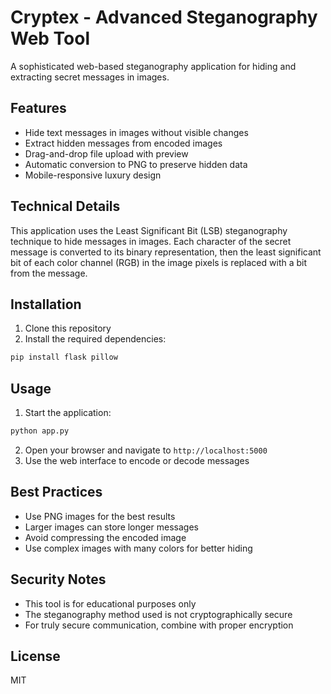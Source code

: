 # Cryptex - Advanced Steganography Web Tool

A sophisticated web-based steganography application for hiding and extracting secret messages in images.

## Features

- Hide text messages in images without visible changes
- Extract hidden messages from encoded images
- Drag-and-drop file upload with preview
- Automatic conversion to PNG to preserve hidden data
- Mobile-responsive luxury design

## Technical Details

This application uses the Least Significant Bit (LSB) steganography technique to hide messages in images. Each character of the secret message is converted to its binary representation, then the least significant bit of each color channel (RGB) in the image pixels is replaced with a bit from the message.

## Installation

1. Clone this repository
2. Install the required dependencies:

```bash
pip install flask pillow
```

## Usage

1. Start the application:

```bash
python app.py
```

2. Open your browser and navigate to `http://localhost:5000`
3. Use the web interface to encode or decode messages

## Best Practices

- Use PNG images for the best results
- Larger images can store longer messages
- Avoid compressing the encoded image
- Use complex images with many colors for better hiding

## Security Notes

- This tool is for educational purposes only
- The steganography method used is not cryptographically secure
- For truly secure communication, combine with proper encryption

## License

MIT